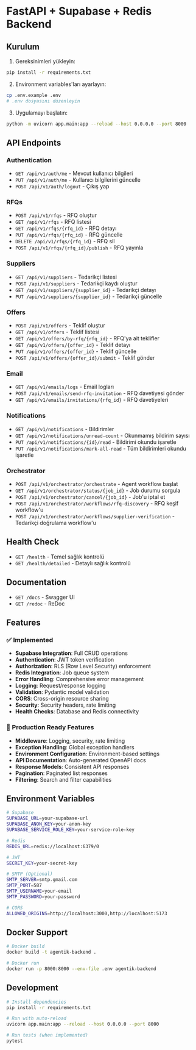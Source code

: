 # FastAPI + Supabase + Redis Backend

## Kurulum

1. Gereksinimleri yükleyin:
```bash
pip install -r requirements.txt
```

2. Environment variables'ları ayarlayın:
```bash
cp .env.example .env
# .env dosyasını düzenleyin
```

3. Uygulamayı başlatın:
```bash
python -m uvicorn app.main:app --reload --host 0.0.0.0 --port 8000
```

## API Endpoints

### Authentication
- `GET /api/v1/auth/me` - Mevcut kullanıcı bilgileri
- `PUT /api/v1/auth/me` - Kullanıcı bilgilerini güncelle
- `POST /api/v1/auth/logout` - Çıkış yap

### RFQs
- `POST /api/v1/rfqs` - RFQ oluştur
- `GET /api/v1/rfqs` - RFQ listesi
- `GET /api/v1/rfqs/{rfq_id}` - RFQ detayı
- `PUT /api/v1/rfqs/{rfq_id}` - RFQ güncelle
- `DELETE /api/v1/rfqs/{rfq_id}` - RFQ sil
- `POST /api/v1/rfqs/{rfq_id}/publish` - RFQ yayınla

### Suppliers
- `GET /api/v1/suppliers` - Tedarikçi listesi
- `POST /api/v1/suppliers` - Tedarikçi kaydı oluştur
- `GET /api/v1/suppliers/{supplier_id}` - Tedarikçi detayı
- `PUT /api/v1/suppliers/{supplier_id}` - Tedarikçi güncelle

### Offers
- `POST /api/v1/offers` - Teklif oluştur
- `GET /api/v1/offers` - Teklif listesi
- `GET /api/v1/offers/by-rfq/{rfq_id}` - RFQ'ya ait teklifler
- `GET /api/v1/offers/{offer_id}` - Teklif detayı
- `PUT /api/v1/offers/{offer_id}` - Teklif güncelle
- `POST /api/v1/offers/{offer_id}/submit` - Teklif gönder

### Email
- `GET /api/v1/emails/logs` - Email logları
- `POST /api/v1/emails/send-rfq-invitation` - RFQ davetiyesi gönder
- `GET /api/v1/emails/invitations/{rfq_id}` - RFQ davetiyeleri

### Notifications
- `GET /api/v1/notifications` - Bildirimler
- `GET /api/v1/notifications/unread-count` - Okunmamış bildirim sayısı
- `PUT /api/v1/notifications/{id}/read` - Bildirimi okundu işaretle
- `PUT /api/v1/notifications/mark-all-read` - Tüm bildirimleri okundu işaretle

### Orchestrator
- `POST /api/v1/orchestrator/orchestrate` - Agent workflow başlat
- `GET /api/v1/orchestrator/status/{job_id}` - Job durumu sorgula
- `POST /api/v1/orchestrator/cancel/{job_id}` - Job'u iptal et
- `POST /api/v1/orchestrator/workflows/rfq-discovery` - RFQ keşif workflow'u
- `POST /api/v1/orchestrator/workflows/supplier-verification` - Tedarikçi doğrulama workflow'u

## Health Check
- `GET /health` - Temel sağlık kontrolü
- `GET /health/detailed` - Detaylı sağlık kontrolü

## Documentation
- `GET /docs` - Swagger UI
- `GET /redoc` - ReDoc

## Features

### ✅ Implemented
- **Supabase Integration**: Full CRUD operations
- **Authentication**: JWT token verification
- **Authorization**: RLS (Row Level Security) enforcement
- **Redis Integration**: Job queue system
- **Error Handling**: Comprehensive error management
- **Logging**: Request/response logging
- **Validation**: Pydantic model validation
- **CORS**: Cross-origin resource sharing
- **Security**: Security headers, rate limiting
- **Health Checks**: Database and Redis connectivity

### 🔧 Production Ready Features
- **Middleware**: Logging, security, rate limiting
- **Exception Handling**: Global exception handlers
- **Environment Configuration**: Environment-based settings
- **API Documentation**: Auto-generated OpenAPI docs
- **Response Models**: Consistent API responses
- **Pagination**: Paginated list responses
- **Filtering**: Search and filter capabilities

## Environment Variables

```bash
# Supabase
SUPABASE_URL=your-supabase-url
SUPABASE_ANON_KEY=your-anon-key
SUPABASE_SERVICE_ROLE_KEY=your-service-role-key

# Redis
REDIS_URL=redis://localhost:6379/0

# JWT
SECRET_KEY=your-secret-key

# SMTP (Optional)
SMTP_SERVER=smtp.gmail.com
SMTP_PORT=587
SMTP_USERNAME=your-email
SMTP_PASSWORD=your-password

# CORS
ALLOWED_ORIGINS=http://localhost:3000,http://localhost:5173
```

## Docker Support

```bash
# Docker build
docker build -t agentik-backend .

# Docker run
docker run -p 8000:8000 --env-file .env agentik-backend
```

## Development

```bash
# Install dependencies
pip install -r requirements.txt

# Run with auto-reload
uvicorn app.main:app --reload --host 0.0.0.0 --port 8000

# Run tests (when implemented)
pytest
```
